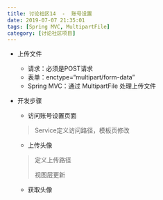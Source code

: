 ```yaml
---
title: 讨论社区14  -  账号设置
date: 2019-07-07 21:35:01
tags: [Spring MVC, MultipartFile]
category: [讨论社区项目]
---
```


- 上传文件

  - 请求：必须是POST请求
  - 表单：enctype=“multipart/form-data”
  - Spring MVC：通过 MultipartFile 处理上传文件

- 开发步骤

  - 访问账号设置页面

  > Service定义访问路径，模板页修改

  - 上传头像

  > 定义上传路径
  >
  > 视图层更新

  - 获取头像